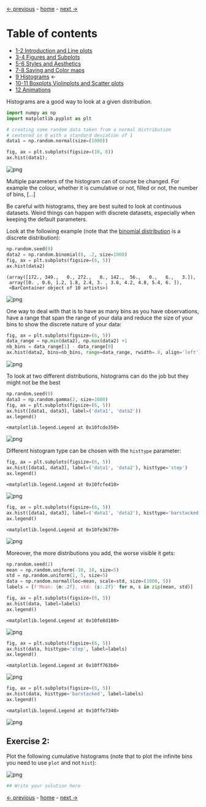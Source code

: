 [&larr; previous](../7-8-Saving-and-Color-maps/7-8-Saving-and-Color-maps.md) - [home](https://guignardlab.github.io/CenTuri-Course-2022/) - [next &rarr;](../10-11-Boxplots-Violinplots-and-Scatter-plots/10-11-Boxplots-Violinplots-and-Scatter-plots.md)

# Table of contents
* [1-2 Introduction and Line plots](../1-2-Intro-and-Line-plots/1-2-Intro-and-Line-plots.md)
* [3-4 Figures and Subplots](../3-4-Figures-and-Subplots/3-4-Figures-and-Subplots.md)
* [5-6 Styles and Aesthetics](../5-6-Styles-and-Aesthetics/5-6-Styles-and-Aesthetics.md)
* [7-8 Saving and Color maps](../7-8-Saving-and-Color-maps/7-8-Saving-and-Color-maps.md)
* [9 Histograms](../9-Histograms/9-Histograms.md) &larr;
* [10-11 Boxplots Violinplots and Scatter plots](../10-11-Boxplots-Violinplots-and-Scatter-plots/10-11-Boxplots-Violinplots-and-Scatter-plots.md)
* [12 Animations](../12-Animations/12-Animations.md)

Histograms are a good way to look at a given distribution.


```python
import numpy as np
import matplotlib.pyplot as plt
```


```python
# creating some random data taken from a normal distribution
# centered in 0 with a standard deviation of 1
data1 = np.random.normal(size=(1000))
```


```python
fig, ax = plt.subplots(figsize=(10, 8))
ax.hist(data1);
```


    
![png](output_3_0.png)
    


Multiple parameters of the histogram can of course be changed.
For example the colour, whether it is cumulative or not, filled or not, the number of bins, [...]

Be careful with histograms, they are best suited to look at continuous datasets.
Weird things can happen with discrete datasets, especially when keeping the default parameters.

Look at the following example (note that the [binomial distribution](https://en.wikipedia.org/wiki/Binomial_distribution) is a discrete distribution):


```python
np.random.seed(0)
data2 = np.random.binomial(8, .2, size=1000)
fig, ax = plt.subplots(figsize=(6, 5))
ax.hist(data2)
```




    (array([172., 349.,   0., 272.,   0., 142.,  56.,   0.,   6.,   3.]),
     array([0. , 0.6, 1.2, 1.8, 2.4, 3. , 3.6, 4.2, 4.8, 5.4, 6. ]),
     <BarContainer object of 10 artists>)




    
![png](output_6_1.png)
    


One way to deal with that is to have as many bins as you have observations, have a range that span the range of your data and reduce the size of your bins to show the discrete nature of your data:


```python
fig, ax = plt.subplots(figsize=(6, 5))
data_range = np.min(data2), np.max(data2) +1
nb_bins = data_range[1] - data_range[0]
ax.hist(data2, bins=nb_bins, range=data_range, rwidth=.8, align='left');
```


    
![png](output_8_0.png)
    


To look at two different distributions, histograms can do the job but they might not be the best


```python
np.random.seed(0)
data3 = np.random.gamma(2, size=1000)
fig, ax = plt.subplots(figsize=(6, 5))
ax.hist([data1, data3], label=('data1', 'data2'))
ax.legend()
```




    <matplotlib.legend.Legend at 0x10fcde350>




    
![png](output_10_1.png)
    


Different histogram type can be chosen with the `histtype` parameter:


```python
fig, ax = plt.subplots(figsize=(6, 5))
ax.hist([data1, data3], label=('data1', 'data2'), histtype='step')
ax.legend()
```




    <matplotlib.legend.Legend at 0x10fcfe410>




    
![png](output_12_1.png)
    



```python
fig, ax = plt.subplots(figsize=(6, 5))
ax.hist([data1, data3], label=('data1', 'data2'), histtype='barstacked')
ax.legend()
```




    <matplotlib.legend.Legend at 0x10fe36770>




    
![png](output_13_1.png)
    


Moreover, the more distributions you add, the worse visible it gets:


```python
np.random.seed(2)
mean = np.random.uniform(-10, 10, size=5)
std = np.random.uniform(1, 5, size=5)
data = np.random.normal(loc=mean, scale=std, size=(1000, 5))
labels = [f'Mean: {m:.2f}, std: {s:.2f}' for m, s in zip(mean, std)]
```


```python
fig, ax = plt.subplots(figsize=(6, 5))
ax.hist(data, label=labels)
ax.legend()
```




    <matplotlib.legend.Legend at 0x10fe8d180>




    
![png](output_16_1.png)
    



```python
fig, ax = plt.subplots(figsize=(6, 5))
ax.hist(data, histtype='step', label=labels)
ax.legend()
```




    <matplotlib.legend.Legend at 0x10ff763b0>




    
![png](output_17_1.png)
    



```python
fig, ax = plt.subplots(figsize=(6, 5))
ax.hist(data, histtype='barstacked', label=labels)
ax.legend()
```




    <matplotlib.legend.Legend at 0x10ffe7340>




    
![png](output_18_1.png)
    


## Exercise 2:

Plot the following cumulative histograms (note that to plot the infinite bins you need to use `plot` and not `hist`):

![png](../../exercise_2.png)


```python
## Write your solution here
```

[&larr; previous](../7-8-Saving-and-Color-maps/7-8-Saving-and-Color-maps.md) - [home](https://guignardlab.github.io/CenTuri-Course-2022/) - [next &rarr;](../10-11-Boxplots-Violinplots-and-Scatter-plots/10-11-Boxplots-Violinplots-and-Scatter-plots.md)